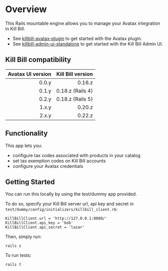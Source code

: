 
Overview
========

This Rails mountable engine allows you to manage your Avatax integration in Kill Bill.

* See [killbill-avatax-plugin](https://github.com/killbill/killbill-avatax-plugin) to get started with the Avatax plugin.
* See [killbill-admin-ui-standalone](https://github.com/killbill/killbill-admin-ui-standalone) to get started with the Kill Bill Admin UI.

Kill Bill compatibility
-----------------------

| Avatax UI version | Kill Bill version |
| ----------------: | ----------------: |
| 0.0.y             | 0.16.z            |
| 0.1.y             | 0.18.z (Rails 4)  |
| 0.2.y             | 0.18.z (Rails 5)  |
| 1.x.y             | 0.20.z            |
| 2.x.y             | 0.22.z            |

Functionality
-------------

This app lets you:

* configure tax codes associated with products in your catalog
* set tax exemption codes on Kill Bill accounts
* configure your Avatax credentials

Getting Started
---------------

You can run this locally by using the test/dummy app provided.

To do so, specify your Kill Bill server url, api key and secret in ```test/dummy/config/initializers/killbill_client.rb```:

```
KillBillClient.url = 'http://127.0.0.1:8080/'
KillBillClient.api_key = 'bob'
KillBillClient.api_secret = 'lazar'
```

Then, simply run:

```
rails s
```


To run tests:

```
rails t
```
